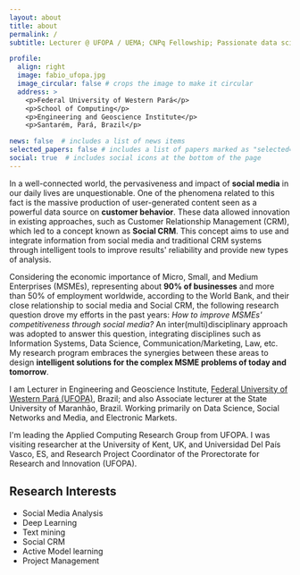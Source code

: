 ```yaml
---
layout: about
title: about
permalink: /
subtitle: Lecturer @ UFOPA / UEMA; CNPq Fellowship; Passionate data scientist.

profile:
  align: right
  image: fabio_ufopa.jpg
  image_circular: false # crops the image to make it circular
  address: >
    <p>Federal University of Western Pará</p>
    <p>School of Computing</p>
    <p>Engineering and Geoscience Institute</p>
    <p>Santarém, Pará, Brazil</p>

news: false  # includes a list of news items
selected_papers: false # includes a list of papers marked as "selected={true}"
social: true  # includes social icons at the bottom of the page
---
```


In a well-connected world, the pervasiveness and impact of **social media** in our daily lives are unquestionable. One of the phenomena related to this fact is the massive production of user-generated content seen as a powerful data source on **customer behavior**. These data allowed innovation in existing approaches, such as Customer Relationship Management (CRM), which led to a concept known as **Social CRM**. This concept aims to use and integrate information from social media and traditional CRM systems through intelligent tools to improve results' reliability and provide new types of analysis. 

Considering the economic importance of Micro, Small, and Medium Enterprises (MSMEs), representing about **90% of businesses** and more than 50% of employment worldwide, according to the World Bank, and their close relationship to social media and Social CRM, the following research question drove my efforts in the past years: *How to improve MSMEs' competitiveness through social media?* An inter(multi)disciplinary approach was adopted to answer this question, integrating disciplines such as Information Systems, Data Science, Communication/Marketing, Law, etc. My research program embraces the synergies between these areas to design **intelligent solutions for the complex MSME problems of today and tomorrow**.

I am Lecturer in Engineering and Geoscience Institute, [Federal University of Western Pará (UFOPA)](http://www.ufopa.edu.br/ufopa/), Brazil; and also Associate lecturer at the State University of Maranhão, Brazil. Working primarily on Data Science, Social Networks and Media, and Electronic Markets.

I'm leading the Applied Computing Research Group from UFOPA. I was visiting researcher at the University of Kent, UK, and Universidad Del País Vasco, ES, and Research Project Coordinator of the Prorectorate for Research and Innovation (UFOPA). 


Research Interests
------

- Social Media Analysis
- Deep Learning
- Text mining
- Social CRM
- Active Model learning
- Project Management

<br/>


[comment]: <> (Write your biography here. Tell the world about yourself. Link to your favorite [subreddit]&#40;http://reddit.com&#41;{:target="\_blank"}. You can put a picture in, too. The code is already in, just name your picture `prof_pic.jpg` and put it in the `img/` folder.)

[comment]: <> (Put your address / P.O. box / other info right below your picture. You can also disable any these elements by editing `profile` property of the YAML header of your `_pages/about.md`. Edit `_bibliography/papers.bib` and Jekyll will render your [publications page]&#40;/al-folio/publications/&#41; automatically.)

[comment]: <> (Link to your social media connections, too. This theme is set up to use [Font Awesome icons]&#40;http://fortawesome.github.io/Font-Awesome/&#41;{:target="\_blank"} and [Academicons]&#40;https://jpswalsh.github.io/academicons/&#41;{:target="\_blank"}, like the ones below. Add your Facebook, Twitter, LinkedIn, Google Scholar, or just disable all of them.)